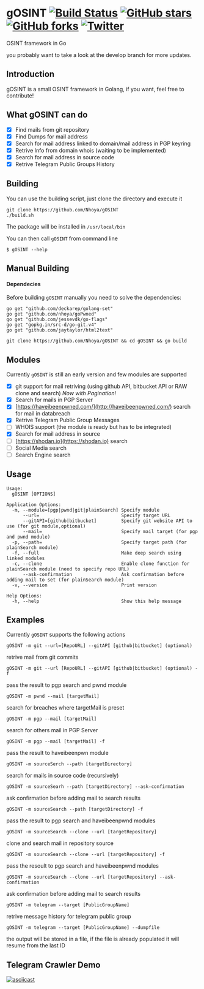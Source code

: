 # gOSINT [![Build Status](https://travis-ci.org/Nhoya/gOSINT.svg?branch=master)](https://travis-ci.org/Nhoya/gOSINT) [![GitHub stars](https://img.shields.io/github/stars/Nhoya/gOSINT.svg)](https://github.com/Nhoya/gOSINT/stargazers) [![GitHub forks](https://img.shields.io/github/forks/Nhoya/gOSINT.svg)](https://github.com/Nhoya/gOSINT/network) [![Twitter](https://img.shields.io/twitter/url/https/github.com/Nhoya/gOSINT.svg?style=social&style=plastic)](https://twitter.com/intent/tweet?text=Wow:&url=https%3A%2F%2Fgithub.com%2FNhoya%2FgOSINT)
OSINT framework in Go

you probably want to take a look at the develop branch for more updates.

## Introduction


gOSINT is a small OSINT framework in Golang, if you want, feel free to contribute!


## What gOSINT can do

- [x] Find mails from git repository
- [x] Find Dumps for mail address
- [x] Search for  mail address linked to domain/mail address in PGP keyring
- [x] Retrive Info from domain whois (waiting to be implemented)
- [x] Search for mail address in source code
- [x] Retrive Telegram Public Groups History

## Building

You can use the building script, just clone the directory and execute it

```
git clone https://github.com/Nhoya/gOSINT
./build.sh
```

The package will be installed in `/usr/local/bin`

You can then call `gOSINT` from command line

`$ gOSINT --help`
 

## Manual Building 

#### Dependecies
Before building `gOSINT` manually you need to solve the dependencies:

```
go get "github.com/deckarep/golang-set"
go get "github.com/nhoya/goPwned"
go get "github.com/jessevdk/go-flags"
go get "gopkg.in/src-d/go-git.v4"
go get "github.com/jaytaylor/html2text"
```

`git clone https://github.com/Nhoya/gOSINT && cd gOSINT && go build`

## Modules

Currently `gOSINT` is still an early version and few modules are supported

- [x] git support for mail retriving (using github API, bitbucket API or RAW clone and search) *Now with Pagination*!
- [x] Search for mails in PGP Server
- [x] [https://haveibeenpwned.com/](http://haveibeenpwned.com/) search for mail in databreach
- [x] Retrive Telegram Public Group Messages
- [ ] WHOIS support (the module is ready but has to be integrated)
- [x] Search for mail address in source
- [ ] [https://shodan.io](https://shodan.io) search
- [ ] Social Media search
- [ ] Search Engine search

## Usage

```
Usage:
  gOSINT [OPTIONS]

Application Options:
  -m, --module=[pgp|pwnd|git|plainSearch] Specify module
      --url=                              Specify target URL
      --gitAPI=[github|bitbucket]         Specify git website API to use (for git module,optional)
      --mail=                             Specify mail target (for pgp and pwnd module)
  -p, --path=                             Specify target path (for plainSearch module)
  -f, --full                              Make deep search using linked modules
  -c, --clone                             Enable clone function for plainSearch module (need to specify repo URL)
      --ask-confirmation                  Ask confirmation before adding mail to set (for plainSearch module)
  -v, --version                           Print version

Help Options:
  -h, --help                              Show this help message
```

## Examples

Currently `gOSINT` supports the following actions


`gOSINT -m git --url=[RepoURL] --gitAPI [github|bitbucket] (optional)`

retrive mail from git commits

`gOSINT -m git --url [RepoURL] --gitAPI [github|bitbucket] (optional) -f`

pass the result to pgp search and pwnd module

`gOSINT -m pwnd --mail [targetMail]`

search for breaches where targetMail is preset

`gOSINT -m pgp --mail [targetMail]`

search for others mail in PGP Server

`gOSINT -m pgp --mail [targetMail] -f`

pass the result to haveibeenpwn module

`gOSINT -m sourceSerch --path [targetDirectory]`

search for mails in source code (recursively)

`gOSINT -m sourceSearh --path [targetDirectory] --ask-confirmation`

ask confirmation before adding  mail to search results

`gOSINT -m sourceSearch --path [targetDirectory] -f`

pass the result to pgp search and haveibeenpwnd modules

`gOSINT -m sourceSearch --clone --url [targetRepository]`

clone and search mail in repository source

`gOSINT -m sourceSearch --clone --url [targetRepository] -f`

pass the resoult to pgp search and haveibeenpwnd modules

`gOSINT -m sourceSearch --clone --url [targetRepository] --ask-confirmation`

ask confirmation before adding mail to search results

`gOSINT -m telegram --target [PublicGroupName]`

retrive message history for telegram public group

`gOSINT -m telegram --target [PublicGroupName] --dumpfile`

the output will be stored in a file, if the file is already populated it will resume from the last ID

## Telegram Crawler Demo
[![asciicast](https://asciinema.org/a/h1DVStNEwlPiqX7pLlNXuRanC.png)](https://asciinema.org/a/h1DVStNEwlPiqX7pLlNXuRanC)
